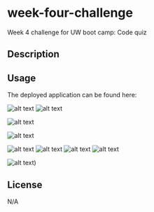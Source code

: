 # week-four-challenge
Week 4 challenge for UW boot camp: Code quiz


## Description

 

## Usage



The deployed application can be found here: 

![alt text]()
![alt text]()


![alt text]()


![alt text]()


![alt text]()
![alt text]()
![alt text]()
![alt text]()


![alt text]())



## License

N/A